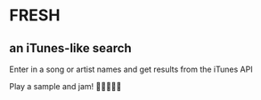 # FRESH

## an iTunes-like search

Enter in a song or artist names and get results from the iTunes API

Play a sample and jam! 🤘🏼🎶🤘🏼
